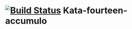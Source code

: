 [![Build Status](https://travis-ci.org/theyelllowdart/kata-fourteen-accumulo.png?branch=master)](https://travis-ci.org/theyelllowdart/kata-fourteen-accumulo)
Kata-fourteen-accumulo
======================
